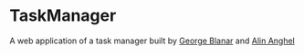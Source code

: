 # TaskManager
A web application of a task manager built by [George Blanar](https://github.com/giobiba) and [Alin Anghel](https://github.com/Alinnus1)
